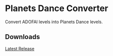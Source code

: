# Planets Dance Converter

Convert ADOFAI levels into Planets Dance levels.

## Downloads

[Latest Release](https://github.com/datbogie/pdconverterpy/releases/latest)
